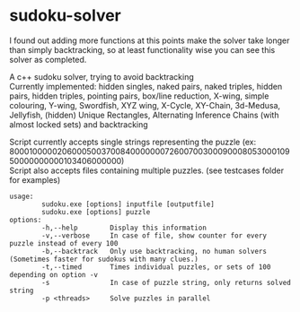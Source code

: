 # sudoku-solver
I found out adding more functions at this points make the solver take longer than simply backtracking, so at least functionality wise you can see this solver as completed.

A c++ sudoku solver, trying to avoid backtracking  
Currently implemented: hidden singles, naked pairs, naked triples, hidden pairs, hidden triples, pointing pairs, box/line reduction, X-wing, simple colouring, Y-wing, Swordfish, XYZ wing, X-Cycle, XY-Chain, 3d-Medusa, Jellyfish, (hidden) Unique Rectangles, Alternating Inference Chains (with almost locked sets) and backtracking  
  
Script currently accepts single strings representing the puzzle (ex: 800010000020600050037008400000007260070030009000805300010950000000000103406000000)  
Script also accepts files containing multiple puzzles. (see testcases folder for examples)

```
usage: 
        sudoku.exe [options] inputfile [outputfile]
        sudoku.exe [options] puzzle
options:
        -h,--help        Display this information
        -v,--verbose     In case of file, show counter for every puzzle instead of every 100
        -b,--backtrack   Only use backtracking, no human solvers (Sometimes faster for sudokus with many clues.)
        -t,--timed       Times individual puzzles, or sets of 100 depending on option -v
        -s               In case of puzzle string, only returns solved string
        -p <threads>     Solve puzzles in parallel
```

